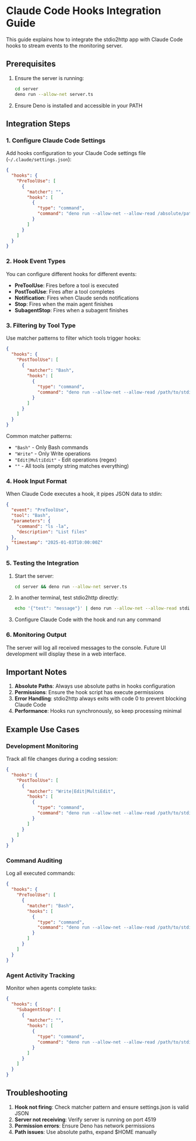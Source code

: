# Claude Code Hooks Integration Guide

This guide explains how to integrate the stdio2http app with Claude Code hooks
to stream events to the monitoring server.

## Prerequisites

1. Ensure the server is running:
   ```bash
   cd server
   deno run --allow-net server.ts
   ```

2. Ensure Deno is installed and accessible in your PATH

## Integration Steps

### 1. Configure Claude Code Settings

Add hooks configuration to your Claude Code settings file
(`~/.claude/settings.json`):

```json
{
  "hooks": {
    "PreToolUse": [
      {
        "matcher": "",
        "hooks": [
          {
            "type": "command",
            "command": "deno run --allow-net --allow-read /absolute/path/to/claudia/stdio2http/main.ts"
          }
        ]
      }
    ]
  }
}
```

### 2. Hook Event Types

You can configure different hooks for different events:

- **PreToolUse**: Fires before a tool is executed
- **PostToolUse**: Fires after a tool completes
- **Notification**: Fires when Claude sends notifications
- **Stop**: Fires when the main agent finishes
- **SubagentStop**: Fires when a subagent finishes

### 3. Filtering by Tool Type

Use matcher patterns to filter which tools trigger hooks:

```json
{
  "hooks": {
    "PostToolUse": [
      {
        "matcher": "Bash",
        "hooks": [
          {
            "type": "command",
            "command": "deno run --allow-net --allow-read /path/to/stdio2http/main.ts"
          }
        ]
      }
    ]
  }
}
```

Common matcher patterns:

- `"Bash"` - Only Bash commands
- `"Write"` - Only Write operations
- `"Edit|MultiEdit"` - Edit operations (regex)
- `""` - All tools (empty string matches everything)

### 4. Hook Input Format

When Claude Code executes a hook, it pipes JSON data to stdin:

```json
{
  "event": "PreToolUse",
  "tool": "Bash",
  "parameters": {
    "command": "ls -la",
    "description": "List files"
  },
  "timestamp": "2025-01-03T10:00:00Z"
}
```

### 5. Testing the Integration

1. Start the server:
   ```bash
   cd server && deno run --allow-net server.ts
   ```

2. In another terminal, test stdio2http directly:
   ```bash
   echo '{"test": "message"}' | deno run --allow-net --allow-read stdio2http/main.ts
   ```

3. Configure Claude Code with the hook and run any command

### 6. Monitoring Output

The server will log all received messages to the console. Future UI development
will display these in a web interface.

## Important Notes

1. **Absolute Paths**: Always use absolute paths in hooks configuration
2. **Permissions**: Ensure the hook script has execute permissions
3. **Error Handling**: stdio2http always exits with code 0 to prevent blocking
   Claude Code
4. **Performance**: Hooks run synchronously, so keep processing minimal

## Example Use Cases

### Development Monitoring

Track all file changes during a coding session:

```json
{
  "hooks": {
    "PostToolUse": [
      {
        "matcher": "Write|Edit|MultiEdit",
        "hooks": [
          {
            "type": "command",
            "command": "deno run --allow-net --allow-read /path/to/stdio2http/main.ts"
          }
        ]
      }
    ]
  }
}
```

### Command Auditing

Log all executed commands:

```json
{
  "hooks": {
    "PreToolUse": [
      {
        "matcher": "Bash",
        "hooks": [
          {
            "type": "command",
            "command": "deno run --allow-net --allow-read /path/to/stdio2http/main.ts"
          }
        ]
      }
    ]
  }
}
```

### Agent Activity Tracking

Monitor when agents complete tasks:

```json
{
  "hooks": {
    "SubagentStop": [
      {
        "matcher": "",
        "hooks": [
          {
            "type": "command",
            "command": "deno run --allow-net --allow-read /path/to/stdio2http/main.ts"
          }
        ]
      }
    ]
  }
}
```

## Troubleshooting

1. **Hook not firing**: Check matcher pattern and ensure settings.json is valid
   JSON
2. **Server not receiving**: Verify server is running on port 4519
3. **Permission errors**: Ensure Deno has network permissions
4. **Path issues**: Use absolute paths, expand $HOME manually
